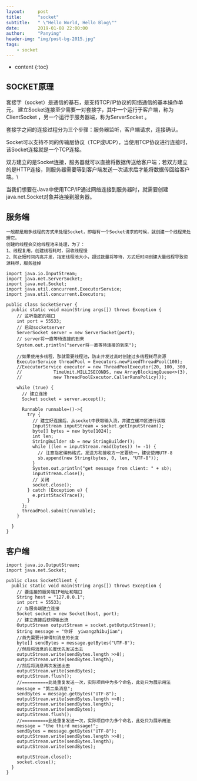 ```yaml
---
layout:     post
title:      "socket"
subtitle:   " \"Hello World, Hello Blog\""
date:       2019-01-08 22:00:00
author:     "Panying"
header-img: "img/post-bg-2015.jpg"
tags:
    - socket
---
```


* content
{:toc}

## SOCKET原理

套接字（socket）是通信的基石，是支持TCP/IP协议的网络通信的基本操作单元。
建立Socket连接至少需要一对套接字，其中一个运行于客户端，称为ClientSocket ，另一个运行于服务器端，称为ServerSocket 。
	
套接字之间的连接过程分为三个步骤：服务器监听，客户端请求，连接确认。

Socket可以支持不同的传输层协议（TCP或UDP），当使用TCP协议进行连接时，该Socket连接就是一个TCP连接。

双方建立的是Socket连接，服务器就可以直接将数据传送给客户端；若双方建立的是HTTP连接，则服务器需要等到客户端发送一次请求后才能将数据传回给客户端。\

当我们想要在Java中使用TCP/IP通过网络连接到服务器时，就需要创建java.net.Socket对象并连接到服务器。

## 服务端

	一般都是用多线程的方式来处理Socket，即每有一个Socket请求的时候，就创建一个线程来处理它。
	创建的线程会交给线程池来处理，为了：
	1、线程复用，创建线程耗时，回收线程慢
	2、防止短时间内高并发，指定线程池大小，超过数量将等待，方式短时间创建大量线程导致资源耗尽，服务挂掉

```
import java.io.InputStream;
import java.net.ServerSocket;
import java.net.Socket;
import java.util.concurrent.ExecutorService;
import java.util.concurrent.Executors;

public class SocketServer {
  public static void main(String args[]) throws Exception {
    // 监听指定的端口
    int port = 55533;
    // 启动socketserver
    ServerSocket server = new ServerSocket(port);
    // server将一直等待连接的到来
    System.out.println("server将一直等待连接的到来");

    //如果使用多线程，那就需要线程池，防止并发过高时创建过多线程耗尽资源
    ExecutorService threadPool = Executors.newFixedThreadPool(100);
    //ExecutorService executor = new ThreadPoolExecutor(20, 100, 300,
    //            TimeUnit.MILLISECONDS, new ArrayBlockingQueue<>(3), 
    //            new ThreadPoolExecutor.CallerRunsPolicy());
    
    while (true) {
      // 建立连接
      Socket socket = server.accept();
      
      Runnable runnable=()->{
        try {
          // 建立好连接后，从socket中获取输入流，并建立缓冲区进行读取
          InputStream inputStream = socket.getInputStream();
          byte[] bytes = new byte[1024];
          int len;
          StringBuilder sb = new StringBuilder();
          while ((len = inputStream.read(bytes)) != -1) {
            // 注意指定编码格式，发送方和接收方一定要统一，建议使用UTF-8
            sb.append(new String(bytes, 0, len, "UTF-8"));
          }
          System.out.println("get message from client: " + sb);
          inputStream.close();
          // 关闭
          socket.close();
        } catch (Exception e) {
          e.printStackTrace();
        }
      };
      threadPool.submit(runnable);
    }

  }
}
```

## 客户端

```
import java.io.OutputStream;
import java.net.Socket;

public class SocketClient {
  public static void main(String args[]) throws Exception {
    // 要连接的服务端IP地址和端口
    String host = "127.0.0.1";
    int port = 55533;
    // 与服务端建立连接
    Socket socket = new Socket(host, port);
    // 建立连接后获得输出流
    OutputStream outputStream = socket.getOutputStream();
    String message = "你好  yiwangzhibujian";
    //首先需要计算得知消息的长度
    byte[] sendBytes = message.getBytes("UTF-8");
    //然后将消息的长度优先发送出去
    outputStream.write(sendBytes.length >>8);
    outputStream.write(sendBytes.length);
    //然后将消息再次发送出去
    outputStream.write(sendBytes);
    outputStream.flush();
    //==========此处重复发送一次，实际项目中为多个命名，此处只为展示用法
    message = "第二条消息";
    sendBytes = message.getBytes("UTF-8");
    outputStream.write(sendBytes.length >>8);
    outputStream.write(sendBytes.length);
    outputStream.write(sendBytes);
    outputStream.flush();
    //==========此处重复发送一次，实际项目中为多个命名，此处只为展示用法
    message = "the third message!";
    sendBytes = message.getBytes("UTF-8");
    outputStream.write(sendBytes.length >>8);
    outputStream.write(sendBytes.length);
    outputStream.write(sendBytes);    
    
    outputStream.close();
    socket.close();
  }
}
```